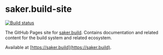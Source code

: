 # saker.build-site

[![Build status](https://img.shields.io/azure-devops/build/sakerbuild/13ee5248-df75-4cb2-83f4-fe7679ace0ea/21/master)](https://dev.azure.com/sakerbuild/saker.build-site/_build)

The GitHub Pages site for [saker.build](https://github.com/sakerbuild/saker.build).
Contains documentation and related content for the build system and related ecosystem.

Available at [https://saker.build](https://saker.build).

